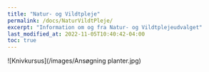 ```yaml
---
title: "Natur- og Vildtpleje"
permalink: /docs/NaturVildtPleje/
excerpt: "Information om og fra Natur- og Vildtplejeudvalget"
last_modified_at: 2022-11-05T10:40:42-04:00
toc: true
---
```

![Knivkursus](/images/Ansøgning planter.jpg)